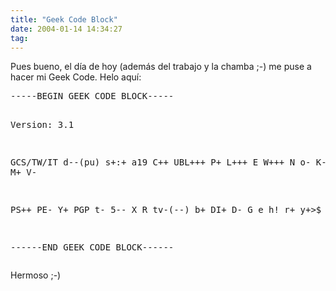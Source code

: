 ```yaml
---
title: "Geek Code Block"
date: 2004-01-14 14:34:27
tag: 
---
```

<p>Pues bueno, el día de hoy (además del trabajo y la chamba ;-) me puse a hacer mi Geek Code. Helo aquí:
</p>
<pre>-----BEGIN GEEK CODE BLOCK-----

Version: 3.1

GCS/TW/IT d--(pu) s+:+ a19 C++ UBL+++ P+ L+++ E W+++ N o- K- w-- O-- M+ V-

PS++ PE- Y+ PGP t- 5-- X R tv-(--) b+ DI+ D- G e h! r+ y+&gt;$

------END GEEK CODE BLOCK------</pre>
<p>
Hermoso ;-) </p>
